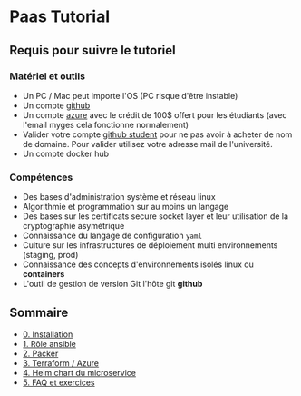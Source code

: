 # Paas Tutorial

## Requis pour suivre le tutoriel

### Matériel et outils

- Un PC / Mac peut importe l'OS (PC risque d'être instable)
- Un compte [github](http://github.com/)
- Un compte [azure](https://azure.microsoft.com/fr-fr/) avec le crédit de 100$ offert pour les étudiants (avec l'email myges cela fonctionne normalement)
- Valider votre compte [github student](https://education.github.com/globalcampus/student) pour ne pas avoir à acheter de nom de domaine. Pour valider utilisez votre adresse mail de l'université.
- Un compte docker hub

### Compétences
- Des bases d'administration système et réseau linux
- Algorithmie et programmation sur au moins un langage
- Des bases sur les certificats secure socket layer et leur utilisation de la cryptographie asymétrique
- Connaissance du langage de configuration `yaml`
- Culture sur les infrastructures de déploiement multi environnements (staging, prod)
- Connaissance des concepts d'environnements isolés linux ou **containers**
- L'outil de gestion de version Git l'hôte git **github**

## Sommaire

- [0. Installation](doc/0-install.md)
- [1. Rôle ansible](doc/1-ansible-role.md)
- [2. Packer](doc/2-packer-playbook.md)
- [3. Terraform / Azure](doc/3-terraform-azure.md)
- [4. Helm chart du microservice](doc/4-helm-chart.md)
- [5. FAQ et exercices](doc/5-allez-plus-loin.md)
